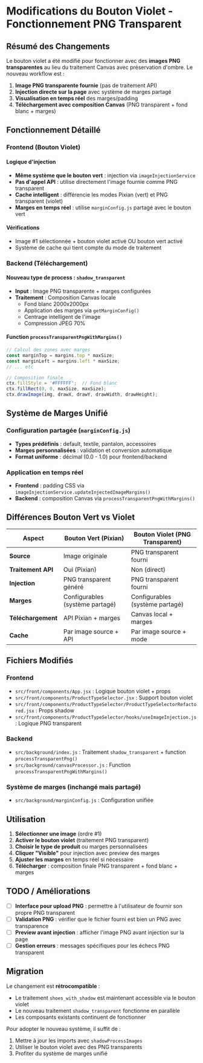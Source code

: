 # Modifications du Bouton Violet - Fonctionnement PNG Transparent

## Résumé des Changements

Le bouton violet a été modifié pour fonctionner avec des **images PNG transparentes** au lieu du traitement Canvas avec préservation d'ombre. Le nouveau workflow est :

1. **Image PNG transparente fournie** (pas de traitement API)
2. **Injection directe sur la page** avec système de marges partagé
3. **Visualisation en temps réel** des marges/padding
4. **Téléchargement avec composition Canvas** (PNG transparent + fond blanc + marges)

## Fonctionnement Détaillé

### Frontend (Bouton Violet)

#### Logique d'injection
- **Même système que le bouton vert** : injection via `imageInjectionService`
- **Pas d'appel API** : utilise directement l'image fournie comme PNG transparent
- **Cache intelligent** : différencie les modes Pixian (vert) et PNG transparent (violet)
- **Marges en temps réel** : utilise `marginConfig.js` partagé avec le bouton vert

#### Vérifications
- Image #1 sélectionnée + bouton violet activé OU bouton vert activé
- Système de cache qui tient compte du mode de traitement

### Backend (Téléchargement)

#### Nouveau type de process : `shadow_transparent`
- **Input** : Image PNG transparente + marges configurées
- **Traitement** : Composition Canvas locale
  - Fond blanc 2000x2000px
  - Application des marges via `getMarginConfig()`
  - Centrage intelligent de l'image
  - Compression JPEG 70%

#### Function `processTransparentPngWithMargins()`
```javascript
// Calcul des zones avec marges
const marginTop = margins.top * maxSize;
const marginLeft = margins.left * maxSize;
// ... etc

// Composition finale
ctx.fillStyle = '#FFFFFF';  // Fond blanc
ctx.fillRect(0, 0, maxSize, maxSize);
ctx.drawImage(img, drawX, drawY, drawWidth, drawHeight);
```

## Système de Marges Unifié

### Configuration partagée (`marginConfig.js`)
- **Types prédéfinis** : default, textile, pantalon, accessoires  
- **Marges personnalisées** : validation et conversion automatique
- **Format uniforme** : décimal (0.0 - 1.0) pour frontend/backend

### Application en temps réel
- **Frontend** : padding CSS via `imageInjectionService.updateInjectedImageMargins()`
- **Backend** : composition Canvas via `processTransparentPngWithMargins()`

## Différences Bouton Vert vs Violet

| Aspect | Bouton Vert (Pixian) | Bouton Violet (PNG Transparent) |
|--------|---------------------|----------------------------------|
| **Source** | Image originale | PNG transparent fourni |
| **Traitement API** | Oui (Pixian) | Non (direct) |
| **Injection** | PNG transparent généré | PNG transparent fourni |
| **Marges** | Configurables (système partagé) | Configurables (système partagé) |
| **Téléchargement** | API Pixian + marges | Canvas local + marges |
| **Cache** | Par image source + API | Par image source + mode |

## Fichiers Modifiés

### Frontend
- `src/front/components/App.jsx` : Logique bouton violet + props
- `src/front/components/ProductTypeSelector.jsx` : Support bouton violet  
- `src/front/components/ProductTypeSelector/ProductTypeSelectorRefactored.jsx` : Props shadow
- `src/front/components/ProductTypeSelector/hooks/useImageInjection.js` : Logique PNG transparent

### Backend  
- `src/background/index.js` : Traitement `shadow_transparent` + function `processTransparentPng()`
- `src/background/canvasProcessor.js` : Function `processTransparentPngWithMargins()`

### Système de marges (inchangé mais partagé)
- `src/background/marginConfig.js` : Configuration unifiée

## Utilisation

1. **Sélectionner une image** (ordre #1)
2. **Activer le bouton violet** (traitement PNG transparent)
3. **Choisir le type de produit** ou marges personnalisées
4. **Cliquer "Visible"** pour injection avec preview des marges
5. **Ajuster les marges** en temps réel si nécessaire
6. **Télécharger** : composition finale PNG transparent + fond blanc + marges

## TODO / Améliorations

- [ ] **Interface pour upload PNG** : permettre à l'utilisateur de fournir son propre PNG transparent
- [ ] **Validation PNG** : vérifier que le fichier fourni est bien un PNG avec transparence
- [ ] **Preview avant injection** : afficher l'image PNG avant injection sur la page
- [ ] **Gestion erreurs** : messages spécifiques pour les échecs PNG transparent

## Migration

Le changement est **rétrocompatible** :
- Le traitement `shoes_with_shadow` est maintenant accessible via le bouton violet
- Le nouveau traitement `shadow_transparent` fonctionne en parallèle
- Les composants existants continuent de fonctionner

Pour adopter le nouveau système, il suffit de :
1. Mettre à jour les imports avec `shadowProcessImages`
2. Utiliser le bouton violet avec des PNG transparents
3. Profiter du système de marges unifié 
